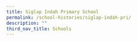 ```yaml
---
title: Siglap Indah Primary School
permalink: /school-histories/siglap-indah-pri/
description: ""
third_nav_title: Schools
---
```



